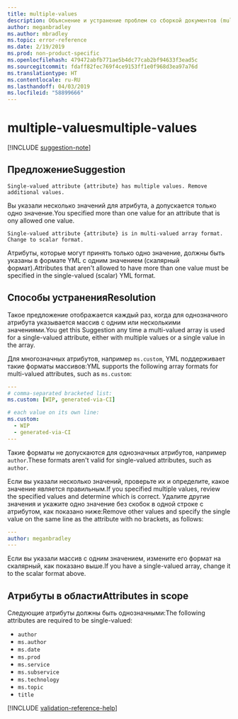 ```yaml
---
title: multiple-values
description: Объяснение и устранение проблем со сборкой документов (multiple-values)
author: meganbradley
ms.author: mbradley
ms.topic: error-reference
ms.date: 2/19/2019
ms.prod: non-product-specific
ms.openlocfilehash: 479472abfb771ae5b4dc77cab2bf94633f3ead5c
ms.sourcegitcommit: fdaff82fec769f4ce9153ff1e0f968d3ea97a76d
ms.translationtype: HT
ms.contentlocale: ru-RU
ms.lasthandoff: 04/03/2019
ms.locfileid: "58899666"
---
```

# <a name="multiple-values"></a><span data-ttu-id="73ecd-103">multiple-values</span><span class="sxs-lookup"><span data-stu-id="73ecd-103">multiple-values</span></span>

[!INCLUDE [suggestion-note](includes/suggestion-note.md)]

## <a name="suggestion"></a><span data-ttu-id="73ecd-104">Предложение</span><span class="sxs-lookup"><span data-stu-id="73ecd-104">Suggestion</span></span>

`Single-valued attribute {attribute} has multiple values. Remove additional values.`

<span data-ttu-id="73ecd-105">Вы указали несколько значений для атрибута, а допускается только одно значение.</span><span class="sxs-lookup"><span data-stu-id="73ecd-105">You specified more than one value for an attribute that is ony allowed one value.</span></span>

`Single-valued attribute {attribute} is in multi-valued array format. Change to scalar format.`

<span data-ttu-id="73ecd-106">Атрибуты, которые могут принять только одно значение, должны быть указаны в формате YML с одним значением (скалярный формат).</span><span class="sxs-lookup"><span data-stu-id="73ecd-106">Attributes that aren't allowed to have more than one value must be specified in the single-valued (scalar) YML format.</span></span>

## <a name="resolution"></a><span data-ttu-id="73ecd-107">Способы устранения</span><span class="sxs-lookup"><span data-stu-id="73ecd-107">Resolution</span></span>

<span data-ttu-id="73ecd-108">Такое предложение отображается каждый раз, когда для однозначного атрибута указывается массив с одним или несколькими значениями.</span><span class="sxs-lookup"><span data-stu-id="73ecd-108">You get this Suggestion any time a multi-valued array is used for a single-valued attribute, either with multiple values or a single value in the array.</span></span>

<span data-ttu-id="73ecd-109">Для многозначных атрибутов, например `ms.custom`, YML поддерживает такие форматы массивов:</span><span class="sxs-lookup"><span data-stu-id="73ecd-109">YML supports the following array formats for multi-valued attributes, such as `ms.custom`:</span></span>

```yml
---
# comma-separated bracketed list:
ms.custom: [WIP, generated-via-CI]

# each value on its own line:
ms.custom:
  - WIP
  - generated-via-CI
---
```

<span data-ttu-id="73ecd-110">Такие форматы не допускаются для однозначных атрибутов, например `author`.</span><span class="sxs-lookup"><span data-stu-id="73ecd-110">These formats aren't valid for single-valued attributes, such as `author`.</span></span>

<span data-ttu-id="73ecd-111">Если вы указали несколько значений, проверьте их и определите, какое значение является правильным.</span><span class="sxs-lookup"><span data-stu-id="73ecd-111">If you specified multiple values, review the specified values and determine which is correct.</span></span> <span data-ttu-id="73ecd-112">Удалите другие значения и укажите одно значение без скобок в одной строке с атрибутом, как показано ниже:</span><span class="sxs-lookup"><span data-stu-id="73ecd-112">Remove other values and specify the single value on the same line as the attribute with no brackets, as follows:</span></span>

```yml
---
author: meganbradley
---
```

<span data-ttu-id="73ecd-113">Если вы указали массив с одним значением, измените его формат на скалярный, как показано выше.</span><span class="sxs-lookup"><span data-stu-id="73ecd-113">If you have a single-valued array, change it to the scalar format above.</span></span>

## <a name="attributes-in-scope"></a><span data-ttu-id="73ecd-114">Атрибуты в области</span><span class="sxs-lookup"><span data-stu-id="73ecd-114">Attributes in scope</span></span>

<span data-ttu-id="73ecd-115">Следующие атрибуты должны быть однозначными:</span><span class="sxs-lookup"><span data-stu-id="73ecd-115">The following attributes are required to be single-valued:</span></span>

- `author`
- `ms.author`
- `ms.date`
- `ms.prod`
- `ms.service`
- `ms.subservice`
- `ms.technology`
- `ms.topic`
- `title`

<!--make sure to add this file to your includes folder and verify the path-->
[!INCLUDE [validation-reference-help](includes/validation-reference-help.md)]
